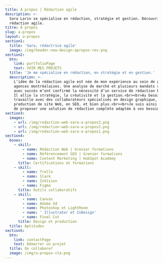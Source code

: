 ```yaml
---
title: À propos | Rédaction agile
description: >-
  Sara Larin se spécialise en rédaction, stratégie et gestion. Découvrir la
  rédaction agile.
titre: À propos
slug: a-propos
layout: a-propos
section1:
  title: 'Sara, rédactrice agile'
  image: /img/header-new-design-apropos-rev.png
section2:
  btn:
    link: portfolioPage
    text: VOIR MES PROJETS
  title: 'Je me spécialise en rédaction, en stratégie et en gestion.'
  description: >-
    L’idée de la rédaction agile est née de mon expérience au sein de grandes
    agences montréalaises. Une analyse de marché et plusieurs mandats complétés
    avec succès m’ont confirmé la nécessité d’un service de rédaction bonifié.
    Il allie la stratégie, la créativité et la gestion.<br><br>Au besoin, je
    travaille avec des collaborateurs spécialisés en design graphique, en
    production de site Web, en SEO, et bien plus.<br><br>Je suis ainsi en mesure
    de proposer une solution de rédaction complète adaptée à vos besoins. 
section3:
  images:
    - url: /img/redaction-web-sara-a-propos3.png
    - url: /img/redaction-web-sara-a-propos2.png
    - url: /img/redaction-web-sara-a-propos1.png
section4:
  boxes:
    - skill:
        - name: Rédaction Web | Grenier formations
        - name: Référencement SEO | Grenier formations
        - name: Content Marketing | HubSpot Academy
      title: Certifications et formations
    - skill:
        - name: Trello
        - name: Slack
        - name: InVision
        - name: Figma
      title: Outils collaboratifs
    - skill:
        - name: Canvas
        - name: Adobe Xd
        - name: Photoshop et LightRoom
        - name: ' Illustrator et InDesign'
        - name: Final Cut
      title: Design et production
  title: Aptitudes
section5:
  btn:
    link: contactPage
    text: Démarrer un projet
  title: On collabore?
  image: /img/a-propos-cta.png
---
```


